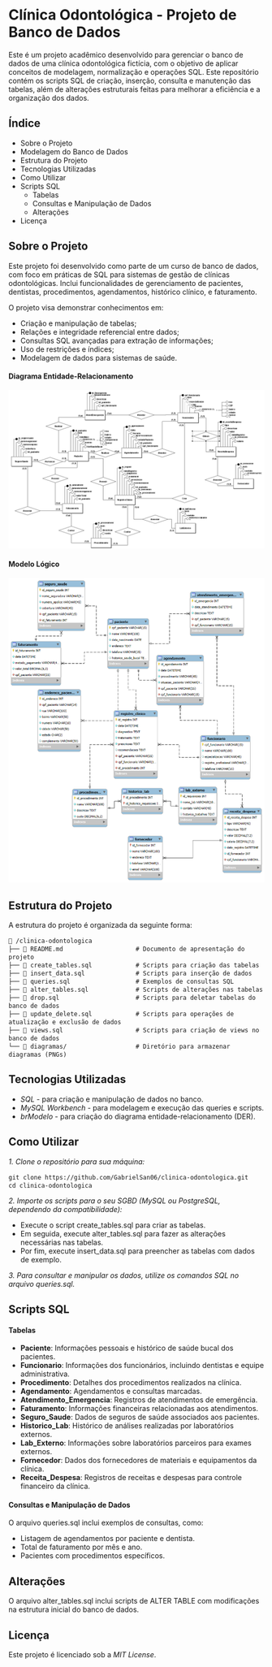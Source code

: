 # Clínica Odontológica - Projeto de Banco de Dados

Este é um projeto acadêmico desenvolvido para gerenciar o banco de dados de uma clínica odontológica fictícia, com o objetivo de aplicar conceitos de modelagem, normalização e operações SQL. Este repositório contém os scripts SQL de criação, inserção, consulta e manutenção das tabelas, além de alterações estruturais feitas para melhorar a eficiência e a organização dos dados.

## Índice
- Sobre o Projeto
- Modelagem do Banco de Dados
- Estrutura do Projeto
- Tecnologias Utilizadas
- Como Utilizar
- Scripts SQL
  - Tabelas
  - Consultas e Manipulação de Dados
  - Alterações
- Licença

## Sobre o Projeto
Este projeto foi desenvolvido como parte de um curso de banco de dados, com foco em práticas de SQL para sistemas de gestão de clínicas odontológicas. Inclui funcionalidades de gerenciamento de pacientes, dentistas, procedimentos, agendamentos, histórico clínico, e faturamento.

O projeto visa demonstrar conhecimentos em:

- Criação e manipulação de tabelas;
- Relações e integridade referencial entre dados;
- Consultas SQL avançadas para extração de informações;
- Uso de restrições e índices;
- Modelagem de dados para sistemas de saúde.

#### Diagrama Entidade-Relacionamento
![Diagrama MER](clinica-odontologica/diagramas/modelo_conceitual.png)

#### Modelo Lógico
![Modelo Lógico](clinica-odontologica/diagramas/modelo_logico.png)

## Estrutura do Projeto
A estrutura do projeto é organizada da seguinte forma:

```
📁 /clinica-odontologica
├── 📄 README.md                    # Documento de apresentação do projeto
├── 📄 create_tables.sql            # Scripts para criação das tabelas
├── 📄 insert_data.sql              # Scripts para inserção de dados
├── 📄 queries.sql                  # Exemplos de consultas SQL
├── 📄 alter_tables.sql             # Scripts de alterações nas tabelas
├── 📄 drop.sql                     # Scripts para deletar tabelas do banco de dados
├── 📄 update_delete.sql            # Scripts para operações de atualização e exclusão de dados
├── 📄 views.sql                    # Scripts para criação de views no banco de dados
└── 📁 diagramas/                   # Diretório para armazenar diagramas (PNGs)
```

## Tecnologias Utilizadas

- *SQL* - para criação e manipulação de dados no banco.
- *MySQL Workbench* - para modelagem e execução das queries e scripts.
- *brModelo* - para criação do diagrama entidade-relacionamento (DER).

## Como Utilizar
*1. Clone o repositório para sua máquina:*

```
git clone https://github.com/GabrielSan06/clinica-odontologica.git
cd clinica-odontologica
```


*2. Importe os scripts para o seu SGBD (MySQL ou PostgreSQL, dependendo da compatibilidade):*

- Execute o script create_tables.sql para criar as tabelas.
- Em seguida, execute alter_tables.sql para fazer as alterações necessárias nas tabelas.
- Por fim, execute insert_data.sql para preencher as tabelas com dados de exemplo.

*3. Para consultar e manipular os dados, utilize os comandos SQL no arquivo queries.sql.*

## Scripts SQL

#### Tabelas
- **Paciente**: Informações pessoais e histórico de saúde bucal dos pacientes.
- **Funcionario**: Informações dos funcionários, incluindo dentistas e equipe administrativa.
- **Procedimento**: Detalhes dos procedimentos realizados na clínica.
- **Agendamento**: Agendamentos e consultas marcadas.
- **Atendimento_Emergencia**: Registros de atendimentos de emergência.
- **Faturamento**: Informações financeiras relacionadas aos atendimentos.
- **Seguro_Saude**: Dados de seguros de saúde associados aos pacientes.
- **Historico_Lab**: Histórico de análises realizadas por laboratórios externos.
- **Lab_Externo**: Informações sobre laboratórios parceiros para exames externos.
- **Fornecedor**: Dados dos fornecedores de materiais e equipamentos da clínica.
- **Receita_Despesa**: Registros de receitas e despesas para controle financeiro da clínica.


#### Consultas e Manipulação de Dados
O arquivo queries.sql inclui exemplos de consultas, como:

- Listagem de agendamentos por paciente e dentista.
- Total de faturamento por mês e ano.
- Pacientes com procedimentos específicos.

## Alterações

O arquivo alter_tables.sql inclui scripts de ALTER TABLE com modificações na estrutura inicial do banco de dados.

## Licença
Este projeto é licenciado sob a *MIT License*.
